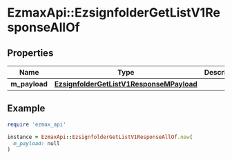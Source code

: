 # EzmaxApi::EzsignfolderGetListV1ResponseAllOf

## Properties

| Name | Type | Description | Notes |
| ---- | ---- | ----------- | ----- |
| **m_payload** | [**EzsignfolderGetListV1ResponseMPayload**](EzsignfolderGetListV1ResponseMPayload.md) |  |  |

## Example

```ruby
require 'ezmax_api'

instance = EzmaxApi::EzsignfolderGetListV1ResponseAllOf.new(
  m_payload: null
)
```

